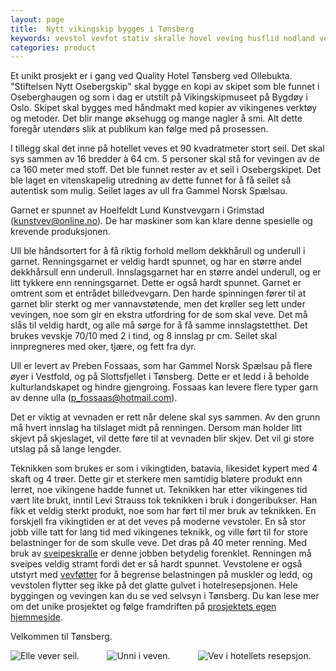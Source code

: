 ```yaml
---
layout: page
title:  Nytt vikingskip bygges i Tønsberg
keywords: vevstol vevfot stativ skralle hovel veving husflid nodland vev produksjon
categories: product
---
```


<p class="block">
  Et unikt prosjekt er i gang ved Quality Hotel Tønsberg ved Ollebukta.
  "Stiftelsen Nytt Osebergskip" skal bygge en kopi av skipet
  som ble funnet i Oseberghaugen og
  som i dag er utstilt på Vikingskipmuseet på Bygdøy i Oslo.
  Skipet skal bygges med håndmakt med kopier av vikingenes verktøy og metoder.
  Det blir mange øksehugg og mange nagler å smi.
  Alt dette foregår utendørs slik at publikum kan følge med på prosessen.
</p>

<p class="block">
  I tillegg skal det inne på hotellet veves et 90 kvadratmeter stort seil.
  Det skal sys sammen av 16 bredder à 64 cm.
  5 personer skal stå for vevingen av de ca 160 meter med stoff.
  Det ble funnet rester av et seil i Osebergskipet.
  Det ble laget en vitenskapelig utredning av dette funnet
  for å få seilet så autentisk som mulig.
  Seilet lages av ull fra Gammel Norsk Spælsau.

  Garnet er spunnet av Hoelfeldt Lund Kunstvevgarn i Grimstad
  (<a href="mailto:kunstvev@online.no">kunstvev@online.no</a>).
  De har maskiner som kan klare denne spesielle og krevende produksjonen.

  Ull ble håndsortert for å få riktig forhold
  mellom dekkhårull og underull i garnet.
  Renningsgarnet er veldig hardt spunnet,
  og har en større andel dekkhårsull enn underull.
  Innslagsgarnet har en større andel underull,
  og er litt tykkere enn renningsgarnet.
  Dette er også hardt spunnet.
  Garnet er omtrent som et entrådet billedvevgarn.
  Den harde spinningen fører til at garnet blir sterkt og mer vannavstøtende,
  men det krøller seg lett under vevingen,
  noe som gir en ekstra utfordring for de som skal veve.
  Det må slås til veldig hardt,
  og alle må sørge for å få samme innslagstetthet.
  Det brukes vevskje 70/10 med 2 i tind, og 8 innslag pr cm.
  Seilet skal innpregneres med oker, tjære, og fett fra dyr.
</p>

<p class="block">
  Ull er levert av Preben Fossaas,
  som har Gammel Norsk Spælsau på flere øyer i Vestfold,
  og på Slottsfjellet i Tønsberg.
  Dette er et ledd i å beholde kulturlandskapet og hindre gjengroing.
  Fossaas kan levere flere typer garn av denne ulla
  (<a href="mailto:p_fossaas@hotmail.com">p_fossaas@hotmail.com</a>).
</p>

<p class="block">
  Det er viktig at vevnaden er rett når delene skal sys sammen.
  Av den grunn må hvert innslag ha tilslaget midt på renningen.
  Dersom man holder litt skjevt på skjeslaget,
  vil dette føre til at vevnaden blir skjev.
  Det vil gi store utslag på så lange lengder.
</p>

<p class="block">
  Teknikken som brukes er som i vikingtiden, batavia,
  likesidet kypert med 4 skaft og 4 trøer.
  Dette gir et sterkere men samtidig bløtere produkt enn lerret,
  noe vikingene hadde funnet ut.
  Teknikken har etter vikingenes tid vært lite brukt,
  inntil Levi Strauss tok teknikken i bruk i dongeribukser.
  Han fikk et veldig sterkt produkt,
  noe som har ført til mer bruk av teknikken.
  En forskjell fra vikingtiden er at det veves på moderne vevstoler.
  En så stor jobb ville tatt for lang tid med vikingenes teknikk,
  og ville ført til for store belastninger for de som skulle veve.
  Det dras på 40 meter renning. Med bruk av
  <a href="<%= relative_url '/skralle' %>">sveipeskralle</a>
  er denne jobben betydelig forenklet.
  Renningen må sveipes veldig stramt fordi det er så hardt spunnet.
  Vevstolene er også utstyrt med
  <a href="<%= relative_url '/vevfot' %>">vevføtter</a>
  for å begrense belastningen på muskler og ledd,
  og vevstolen flytter seg ikke på det glatte gulvet i hotelresepsjonen.
  Hele byggingen og vevingen kan du se ved selvsyn i Tønsberg.
  Du kan lese mer om det unike prosjektet og følge framdriften på
  <a href="http://www.osebergvikingskip.no" target="_blank">prosjektets egen hjemmeside</a>.
</p>

<p class="block">Velkommen til Tønsberg.</p>

<div class="columns">
  <div class="column">
    <img src="<%= relative_url '/images/Elle_vever_seil_thumb.jpg' %>"
         alt="Elle vever seil." />
  </div>
  <div class="column">
    <img src="<%= relative_url '/images/Unni_i_veven_thumb.jpg' %>"
         alt="Unni i veven." />
  </div>
  <div class="column">
    <img src="<%= relative_url '/images/Vev_i_hotellets_resepsjon_thumb.jpg' %>"
         alt="Vev i hotellets resepsjon." />
  </div>
</div>
